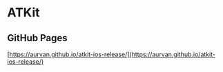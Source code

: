 # ATKit

## GitHub Pages
[https://aurvan.github.io/atkit-ios-release/](https://aurvan.github.io/atkit-ios-release/)